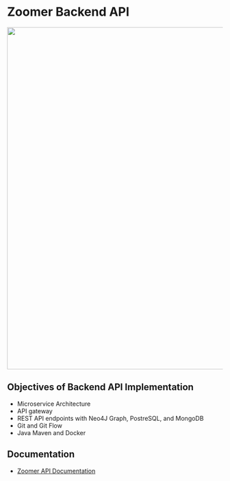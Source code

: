 # Zoomer Backend API

<p align="center">
  <img src="https://user-images.githubusercontent.com/41933169/188777493-fdd5bf39-c162-4edb-9b25-e59d567474ea.png" width="800"/>
</p>

## Objectives of Backend API Implementation

- Microservice Architecture
- API gateway
- REST API endpoints with Neo4J Graph, PostreSQL, and MongoDB
- Git and Git Flow
- Java Maven and Docker

## Documentation

- [Zoomer API Documentation](https://documenter.getpostman.com/view/21781850/UzJFxK4f#intro)
